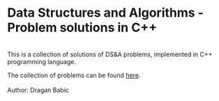 # Data Structures and Algorithms - Problem solutions in C++
\
This is a collection of solutions of DS&A problems, implemented in C++ programming language.

The collection of problems can be found [here](https://www.techiedelight.com/data-structures-and-algorithms-problems/).
\
\
Author: Dragan Babic